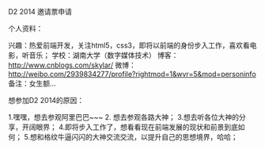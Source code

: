 D2 2014 邀请票申请

个人资料：

兴趣：热爱前端开发，关注html5，css3，即将以前端的身份步入工作，喜欢看电影，听音乐；
学校：湖南大学（数字媒体技术）
博客：http://www.cnblogs.com/skylar/
微博：http://weibo.com/2939834277/profile?rightmod=1&wvr=5&mod=personinfo
备注：女生额...

想参加D2 2014的原因： 

1.嘿嘿，想去参观阿里巴巴~~~
2. 想去参观各路大神；
3.想去听各位大神的分享，开阔眼界；
4.即将步入工作了，想看看现在前端发展的现状和前景到底如何；
5.想和格纹牛逼闪闪的大神交流交流，以提升自己的思想境界，哈哈；
